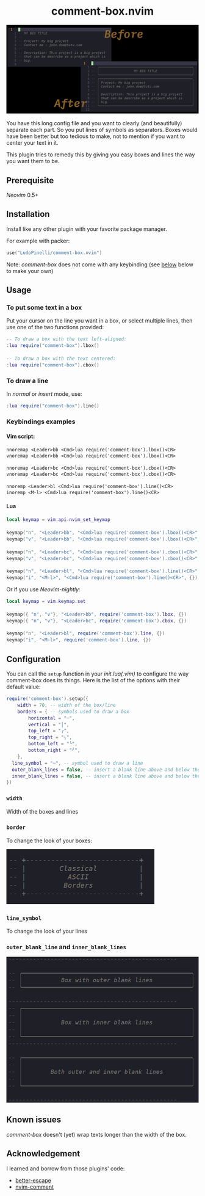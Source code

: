 <h1 align="center">comment-box.nvim</h1>

![comment-box](./imgs/bc-title.png?raw=true)

You have this long config file and you want to clearly (and beautifully) separate each part. So you put lines of symbols as separators. Boxes would have been better but too tedious to make, not to mention if you want to center your text in it.

This plugin tries to remedy this by giving you easy boxes and lines the way you want them to be.

## Prerequisite

_Neovim_ 0.5+

## Installation

Install like any other plugin with your favorite package manager.

For example with packer:

```lua
use("LudoPinelli/comment-box.nvim")
```

Note: _comment-box_ does not come with any keybinding (see [below](#keybindings-examples) below to make your own)

## Usage

### To put some text in a box

Put your cursor on the line you want in a box, or select multiple lines, then use one of the two functions provided:

```lua
-- To draw a box with the text left-aligned:
:lua require("comment-box").lbox()

-- To draw a box with the text centered:
:lua require("comment-box").cbox()
```

### To draw a line

In _normal_ or _insert_ mode, use:

```lua
:lua require("comment-box").line()
```

### Keybindings examples

#### Vim script:

```shell
nnoremap <Leader>bb <Cmd>lua require('comment-box').lbox()<CR>
vnoremap <Leader>bb <Cmd>lua require('comment-box').lbox()<CR>

nnoremap <Leader>bc <Cmd>lua require('comment-box').cbox()<CR>
vnoremap <Leader>bc <Cmd>lua require('comment-box').cbox()<CR>

nnoremp <Leader>bl <Cmd>lua require('comment-box').line()<CR>
inoremp <M-l> <Cmd>lua require('comment-box').line()<CR>
```

#### Lua

```lua
local keymap = vim.api.nvim_set_keymap

keymap("n", "<Leader>bb", "<Cmd>lua require('comment-box').lbox()<CR>", {})
keymap("v", "<Leader>bb", "<Cmd>lua require('comment-box').lbox()<CR>", {})

keymap("n", "<Leader>bc", "<Cmd>lua require('comment-box').cbox()<CR>", {})
keymap("v", "<Leader>bc", "<Cmd>lua require('comment-box').cbox()<CR>", {})

keymap("n", "<Leader>bl", "<Cmd>lua require('comment-box').line()<CR>", {})
keymap("i", "<M-l>", "<Cmd>lua require('comment-box').line()<CR>", {})
```

Or if you use _Neovim-nightly_:

```lua
local keymap = vim.keymap.set

keymap({ "n", "v"}, "<Leader>bb", require('comment-box').lbox, {})
keymap({ "n", "v"}, "<Leader>bc", require('comment-box').cbox, {})

keymap("n", "<Leader>bl", require('comment-box').line, {})
keymap("i", "<M-l>", require('comment-box').line, {})
```

## Configuration

You can call the `setup` function in your _init.lua(.vim)_ to configure the way comment-box does its things. Here is the list of the options with their default value:

```lua
require('comment-box').setup({
	width = 70, -- width of the box/line
	borders = { -- symbols used to draw a box
		horizontal = "─",
		vertical = "│",
		top_left = "╭",
		top_right = "╮",
		bottom_left = "╰",
		bottom_right = "╯",
	},
  line_symbol = "─", -- symbol used to draw a line
  outer_blank_lines = false, -- insert a blank line above and below the box
  inner_blank_lines = false, -- insert a blank line above and below the text
})
```

### `width`

Width of the boxes and lines

### `border`

To change the look of your boxes:

![ASCII box](./imgs/bc-options01.png?raw=true)

### `line_symbol`

To change the look of your lines

### `outer_blank_line` and `inner_blank_lines`

![blank lines](./imgs/bc-options02.png?raw=true)

## Known issues

_comment-box_ doesn't (yet) wrap texts longer than the width of the box.

## Acknowledgement

I learned and borrow from those plugins' code:

- [better-escape](https://github.com/max397574/better-escape.nvim)
- [nvim-comment](https://github.com/terrortylor/nvim-comment/blob/main/lua/nvim_comment.lua)
